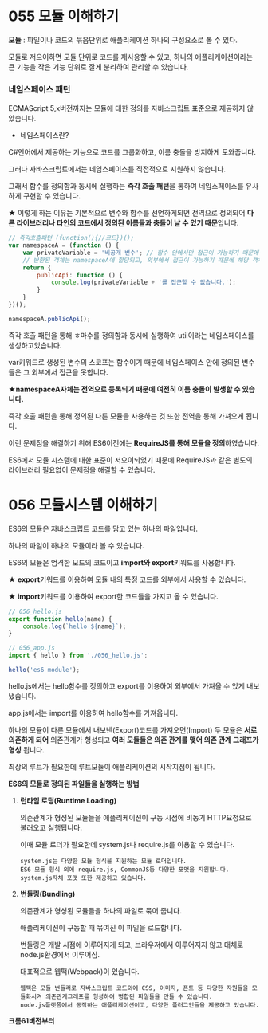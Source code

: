 # 055 모듈 이해하기

<strong>모듈</strong> : 파일이나 코드의 묶음단위로 애플리케이션 하나의 구성요소로 볼 수 있다.

모듈로 저으이하면 모듈 단위로 코드를 재사용할 수 있고, 하나의 애플리케이션이라는 큰 기능을 작은 기능 단위로 잘게 분리하여 관리할 수 있습니다.



### 네임스페이스 패턴

ECMAScript 5,x버전까지는 모듈에 대한 정의를 자바스크립트 표준으로 제공하지 않았습니다.



* 네임스페이스란?

C#언어에서 제공하는 기능으로 코드를 그룹화하고, 이름 충돌을 방지하게 도와줍니다.

그러나 자바스크립트에서는 네임스페이스를 직접적으로 지원하지 않습니다.

그래서 함수를 정의함과 동시에 실행하는 <strong>즉각 호출 패턴</strong>을 통하여 네임스페이스를 유사하게 구현할 수 있습니다.

★ 이렇게 하는 이유는 기본적으로 변수와 함수를 선언하게되면 전역으로 정의되어 <strong>다른 라이브러리나 타인의 코드에서 정의된 이름들과 충돌이 날 수 있기 때문</strong>입니다.

```javascript
// 즉각호출패턴 (function(){//코드})();
var namespaceA = (function () {
    var privateVariable = '비공개 변수'; // 함수 안에서만 접근이 가능하기 때문에 비공개 영역이됩니다.
    // 반환된 객체는 namespaceA에 할당되고, 외부에서 접근이 가능하기 때문에 해당 객체의 속성과 메소드들은 공개 API가됨.
    return {
        publicApi: function () {
            console.log(privateVariable + '를 접근할 수 없습니다.');
        }
    }
})();

namespaceA.publicApi();
```

즉각 호출 패턴을 통해 ㅎ마수를 정의함과 동시에 실행하여 util이라는 네임스페이스를 생성하고있습니다.

var키워드로 생성된 변수의 스코프는 함수이기 때문에 네임스페이스 안에 정의된 변수들은 그 외부에서 접근을 못합니다.



<strong>★namespaceA자체는 전역으로 등록되기 때문에 여전히 이름 충돌이 발생할 수 있습니다.</strong>

즉각 호출 패턴을 통해 정의된 다른 모듈을 사용하는 것 또한 전역을 통해 가져오게 됩니다.

이런 문제점을 해결하기 위해 ES6이전에는 <strong>RequireJS를 통해 모듈을 정의</strong>하였습니다.

ES6에서 모듈 시스템에 대한 표준이 저으이되었기 때문에 RequireJS과 같은 별도의 라이브러리 필요없이 문제점을 해결할 수 있습니다.





# 056 모듈시스템 이해하기

ES6의 모듈은 자바스크립트 코드를 담고 있는 하나의 파일입니다.

하나의 파일이 하나의 모듈이라 볼 수 있습니다.

ES6의 모듈은 엄격한 모드의 코드이고 <strong>import와 export</strong>키워드를 사용합니다.

★ <strong>export</strong>키워드를 이용하여 모듈 내의 특정 코드를 외부에서 사용할 수 있습니다.

★ <strong>import</strong>키워드를 이용하여 export한 코드들을 가지고 올 수 있습니다.

```javascript
// 056_hello.js
export function hello(name) {
    console.log(`hello ${name}`);
}
```

```javascript
// 056_app.js
import { hello } from './056_hello.js';

hello('es6 module');
```

hello.js에서는 hello함수를 정의하고 export를 이용하여 외부에서 가져올 수 있게 내보냈습니다.

app.js에서는 import를 이용하여 hello함수를 가져옵니다.



하나의 모듈이 다른 모듈에서 내보낸(Export)코드를 가져오면(Import) 두 모듈은 <strong>서로 의존하게 되어</strong> 의존관계가 형성되고 <strong>여러 모듈들은 의존 관계를 맺어 의존 관계 그래프가 형성</strong> 됩니다.

최상의 루트가 필요한데 루트모듈이 애플리케이션의 시작지점이 됩니다.



<strong>ES6의 모듈로 정의된 파일들을 실행하는 방법</strong>

1. <strong>런타임 로딩(Runtime Loading)</strong>

   의존관계가 형성된 모듈들을 애플리케이션이 구동 시점에 비동기 HTTP요청으로 불러오고 실행됩니다.

   이때 모듈 로더가 필요한데 system.js나 require.js를 이용할 수 있습니다.

   ```
   system.js는 다양한 모듈 형식을 지원하는 모듈 로더입니다.
   ES6 모듈 형식 외에 require.js, CommonJS등 다양한 포맷을 지원합니다.
   system.js자체 포맷 또한 제공하고 있습니다.
   ```

2. <strong>번들링(Bundling)</strong>

   의존관계가 형성된 모듈들을 하나의 파일로 묶어 줍니다.

   애플리케이션이 구동할 때 묶여진 이 파일을 로드합니다.

   번들링은 개발 시점에 이루어지게 되고, 브라우저에서 이루어지지 않고 대체로 node.js환경에서 이루어짐.

   대표적으로 웹팩(Webpack)이 있습니다.

   ```
   웹팩은 모듈 번들러로 자바스크립트 코드외에 CSS, 이미지, 폰트 등 다양한 자원들을 모듈화시켜 의존관계그래프를 형성하여 병합된 파일들을 만들 수 있습니다.
   node.js플랫폼에서 동작하는 애플리케이션이고, 다양한 플러그인들을 제공하고 있습니다.
   ```

<strong>크롬61버전부터 <script type=module>을 지원하면서 별도의 모듈 로더 없이 ES6모듈을 사용가능</strong>

```html
<!DOCTYPE html>
<html lang="en">
<head>
    <meta charset="UTF-8">
    <title>Module Sample</title>
    <script type="module" src="056_app.js"></script>
</head>
<body>h
</body>
</html>
```





# 057 모듈 기본값 정의하고 가져오기

ES6모듈 시스템에서는 default키워드를 사용하여 모듈에서 기본으로 내보내는 값을 정의할 수 있다.

<strong>기본형 값(숫자, 문자, 불리언)</strong>과 <strong>참조형 값(객체, 함수, 클래스)</strong>모두 올수 있다.

```javascript
export default 'hello'
export default function hello(name) {
    console.log('hello' + name);
};

export default class Hello{
    constructor(greeting) {
        this.greeting = greeting;
    }
    hi(name) {
        console.log(`${this.greeting} ${name}`);
    }
 }
```

<strong>default키워드 사용할 시 주의!</strong>

하나의 모듈에서 한 번만 사용가능!

즉, 한 파일에서는 하나의 값만 default로 정의 할 수 있다.

```
default키워드 다음에는 var, let, const와 같은 변수선언 키워드가 올 수 없다.
default는 해당 모듈의 기본값을 선언하는 것이기 때문에 변수 선언 키워드가 오면 문법적 오류를 발생함.
A라는 모듈이 있으면 A.default = 'hello'와 같이 A모듈의 기본값을 할당한다고 볼 수 있다.
```

```javascript
import Hello from './057.js'; 
// default로 내보낸 값을 가져오고, import하는 모듈에서 이름을 부여함.(여기서는 Hello로 부여)

// 057.js에서는 클래스를 기본값으로 내보냈기 때문에 new키워드를 사용하여 객체를 생성
const koreanHi = new Hello('안녕하세요');
koreanHi.hi('하린');
```



# 058 모듈을 여러 이름으로 내보내고 가져오기

ES6 모듈 시스템에서는 이름있는 변수나 함수 혹은 클래스를 export키워드를 사용하여 내보낼 수 있습니다.

기본값(default)과 다르게 이름이 있기 땜누에 중복되지 않는 한 여러 이름있는 것들을 내보낼 수 있음.

```javascript
// 058_hello.js
// const키워드 version이름으로 상수를 정의하였습니다.
// export키워드로 정의된 상수의 이름인 version을 내보냄.
export const version = 'v1.0';

// personA이름으로 정의된 변수에 객체를 할당하였습니다.
// 또한 personA로 내보냄.
export var personA = {
    name: 'a'
};

// add함수를 선언하고 선언도니 함수의 이름으로 내보냄.
export function add(a, b) {
    return a + b;
}

// Person클래스를 선언하고 선언된 함수의 이름으로 내보냄.
export class Person {
    constructor(name) {
        this.name = name;
    }
}

```



* 클래스, 함수, 변수들을 선언한 후 export로 내보낼 수 있습니다. 
  하지만, export 바로 뒤에 이름을 작성하면 안되고 {} 안에 나열해야합니다.

```javascript
class Person{
	constructor(name){
		this.name = name;
	}
}
const version = 'v1.0';

export Person; // 문법오류
exprt {version, Person};
```



모듈에서 부르기

```javascript
// 058_app.js
// 058_hello.js에서 내보낸 이름으로 가져옴.
import { add, Person, version } from './058_hello.js';

const result = add(1, 2);
const harin = new Person('하린');

console.log(result);
console.log(harin.name);
console.log(version);
```

* 다른 모듈에서 가져온 이름은 오직 읽기만 가능합니다. 
  즉, 해당 이름에 다른 값을 할당할 수 없습니다.

```javascript
import {personA} from './hello.js'
personA = 'v2'; // 오류발생
```





# 059 모듈을 다양한 방식으로 사용하기

```javascript
// 059_version.js
export const version = 'v1.0';
```

```javascript
// 059_app.js
// as키워드를 사용하여 현재 모듈에서 다른이름으로 사용.
import {version as moduleVersion} from './059_version.js'

// 상수를 이미 선언했기 때문에 version.js에서 내보낸 이름으로 version을 가져올 수 없다.
// 그래서 moduleVersion으로 바꿔서 들고옴
const version = 'v0';
console.log(moduleVersion); // version.js의 version값이 나옴.
```

* as키워드를 사용하여 현재 모듈에서 다른 이름으로 사용.
* as키워드는 export할 때에도 사용이 가능.
* 먼저 선언된 이름을 마지막에 export할 때 다음과 같이 as 키워드로 다른 이름으로 내보낼 수 있음.

```javascript
const version = 'v1.0';
export {version as ver};
```

* 물론 가져올 때에도 ver이름으로 가져올 수 있습니다.



다른 모듈을 가져올 때 별표(*)를 이용하거나 다른 모듈의 코드를 실행만 시킬 수도 있습니다.

```javascript
// 059_add.js
// add함수를 모듈의 기본으로 정의
export default function add(a, b) {
    return a + b;
}

// version변수를 내보냄.
export const version = 'v1.0';

```

```javascript
// 059_sideeffect.js
// 외부로 내보내는 값 없이 콘솔에 출력하거나 전역객체인 window에 메소드로 hello선언.
// window에 메소드를 추가하면 window를 통하지 않고 직접 해당 메소드의 호출이 가능.
console.log('hello');
window.hello = function hello(name) {
    console.log('hello' + name);
}
```

```javascript
// 059_app2.js
// * 을 이용해 전체를 가져옴.
// 가져온 모듈 전체를 가리키는 이름이 있어야하므로 as를 사용함.
import * as add from './059_add.js';

// from이 없기 때문에 해당 자바스크립트만 하고 어떤것도 가져오지 않음.
// 콘솔에 hello!가 출력되고 hello라는 함수가 전역으로 선언도미.
import './sideeffect.js';

// add란 이름으로 add.js모듈을 가리키기때문에 add는 모듈 객체이고 속성으로는 default와 version
console.log(add.verson);
const added = add.default(1, 2);
console.log(added);

// 전역으로 hello가 선언 되어 함수를 실행할 수 있다.
hello('harin');

```

* 다른 모듈에서 가져온 값들은 복제되는 것이 아니라 이름과 연결된 그 자체를 가져오게 됨.
* 즉, 내보낸 모듈에서 값을 변경하게 되면 가져온 모듈에서도 영향을 받게 됨.



```javascript
// 059_value.js
export let value = 1;

setTimeout(() => {
    value++;
}, 1000);
```

```javascript
// 059_app3.js
import {value} from './059_app3.js';

console.log(value);

setTimeout(() => console.log(value), 2000);
```

